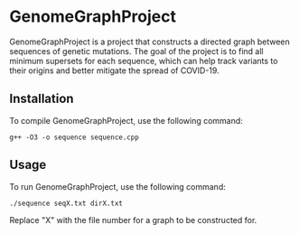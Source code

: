 # GenomeGraphProject

GenomeGraphProject is a project that constructs a directed graph between sequences of genetic mutations. The goal of the project is to find all minimum supersets for each sequence, which can help track variants to their origins and better mitigate the spread of COVID-19.

## Installation

To compile GenomeGraphProject, use the following command:

```
g++ -O3 -o sequence sequence.cpp
```

## Usage

To run GenomeGraphProject, use the following command:

```
./sequence seqX.txt dirX.txt
```

Replace "X" with the file number for a graph to be constructed for.
